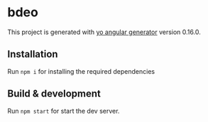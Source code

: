 # bdeo

This project is generated with [yo angular generator](https://github.com/yeoman/generator-angular)
version 0.16.0.

## Installation
Run `npm i` for installing the required dependencies

## Build & development

Run `npm start` for start the dev server.

